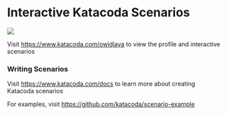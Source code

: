 # Interactive Katacoda Scenarios

[![](http://shields.katacoda.com/katacoda/owidjaya/count.svg)](https://www.katacoda.com/owidjaya "Get your profile on Katacoda.com")

Visit https://www.katacoda.com/owidjaya to view the profile and interactive scenarios

### Writing Scenarios
Visit https://www.katacoda.com/docs to learn more about creating Katacoda scenarios

For examples, visit https://github.com/katacoda/scenario-example

